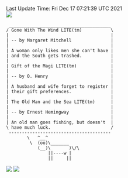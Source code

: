 Last Update Time: 
Fri Dec 17 07:21:39 UTC 2021
<br>![](https://img.shields.io/badge/%E5%A4%A7%E5%AE%B6-%E5%AE%89%E5%AE%89-green)<br>
```
 _______________________________________
/ Gone With The Wind LITE(tm)           \
|                                       |
| -- by Margaret Mitchell               |
|                                       |
| A woman only likes men she can't have |
| and the South gets trashed.           |
|                                       |
| Gift of the Magi LITE(tm)             |
|                                       |
| -- by O. Henry                        |
|                                       |
| A husband and wife forget to register |
| their gift preferences.               |
|                                       |
| The Old Man and the Sea LITE(tm)      |
|                                       |
| -- by Ernest Hemingway                |
|                                       |
| An old man goes fishing, but doesn't  |
\ have much luck.                       /
 ---------------------------------------
        \   ^__^
         \  (oo)\_______
            (__)\       )\/\
                ||----w |
                ||     ||
```
![](https://github-readme-stats.vercel.app/api?username=chenlitw)
![](https://github-readme-stats.vercel.app/api/top-langs/?username=chenlitw)
